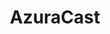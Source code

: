 ---
draft: false
title: AzuraCast
content:
  id: azuracast
  name: AzuraCast
  logo: /images/applications/forum-community/azuracast/logo.png
  website: https://www.azuracast.com/
  iframe_website: /website-iframe/applications/forum-community/azuracast
  dashboardImage: /images/applications/forum-community/azuracast/screenshot-1.jpg
  short_description: A self-hosted web radio management suite
  description: AzuraCast is a self-hosted, all-in-one web radio management suite. Using its easy installer and powerful but intuitive web interface, you can start up a fully working web radio station in a few quick minutes. AzuraCast works for web radio stations of all types and sizes, and is built to run on even the most affordable VPS web hosts.
  features:
    - title: "Everything's Included"
      description: AzuraCast installs everything you need to get a web radio station up and running in minutes.
    - title: Web-Based Station Management
      description: Upload media, manage playlists, create local mount points and remote relays, view analytics and reports and much more, all from the convenience of your web browser.
    - title: Multi-Station Administration
      description: Host multiple stations on a single installation, create new user accounts and unique roles with granular permissions. Back up your installation and keep track of every station from one central location.
    - title: Built-in Public Pages
      description: Out of the box, each station includes a public-facing player page that can also be embedded into your own web site. Our powerful APIs let you build your own players and interfaces that take advantage of our rich metadata support.
  screenshots:
    - /images/applications/forum-community/azuracast/screenshot-1.jpg
    - /images/applications/forum-community/azuracast/screenshot-2.jpg
---
